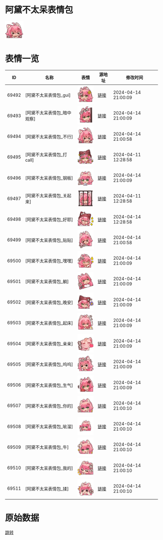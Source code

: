 # 阿黛不太呆表情包

<img src="./cover.png" height="60" alt="cover" />

# 表情一览

|ID|名称|表情|源地址|修改时间|
|----|----|----|----|----|
|69492|[阿黛不太呆表情包_gui]|<img src="./pic/069492_%5B阿黛不太呆表情包_gui%5D.png" height="60" alt="gui"/>|[链接](https://i0.hdslb.com/bfs/garb/4657d10b6782e9c65f9023af46fe5ccb08286e55.png)|2024-04-14 21:00:09|
|69493|[阿黛不太呆表情包_暗中观察]|<img src="./pic/069493_%5B阿黛不太呆表情包_暗中观察%5D.png" height="60" alt="暗中观察"/>|[链接](https://i0.hdslb.com/bfs/garb/76f1255c76e3d2edaf68a681482078fc2db07992.png)|2024-04-14 21:00:09|
|69494|[阿黛不太呆表情包_不行]|<img src="./pic/069494_%5B阿黛不太呆表情包_不行%5D.png" height="60" alt="不行"/>|[链接](https://i0.hdslb.com/bfs/garb/b3d77db9c21c1ceb5ddf6c60896fd6bdbeeac049.png)|2024-04-14 21:00:58|
|69495|[阿黛不太呆表情包_打call]|<img src="./pic/069495_%5B阿黛不太呆表情包_打call%5D.png" height="60" alt="打call"/>|[链接](https://i0.hdslb.com/bfs/garb/4a0acc62884715d6ed5b69648d34688f7f2373df.png)|2024-04-11 12:28:58|
|69496|[阿黛不太呆表情包_钢板]|<img src="./pic/069496_%5B阿黛不太呆表情包_钢板%5D.png" height="60" alt="钢板"/>|[链接](https://i0.hdslb.com/bfs/garb/ebd0c3668b2da886938f42ddb1794d1fa0725b17.png)|2024-04-14 21:00:09|
|69497|[阿黛不太呆表情包_关起来]|<img src="./pic/069497_%5B阿黛不太呆表情包_关起来%5D.png" height="60" alt="关起来"/>|[链接](https://i0.hdslb.com/bfs/garb/8330e44e9cefe8420fa762e5768fc9f0aa8b4f2c.png)|2024-04-11 12:28:58|
|69498|[阿黛不太呆表情包_好耶]|<img src="./pic/069498_%5B阿黛不太呆表情包_好耶%5D.png" height="60" alt="好耶"/>|[链接](https://i0.hdslb.com/bfs/garb/66a0ac19a42d9c19acc37d995e423dc92b703abd.png)|2024-04-14 12:28:58|
|69499|[阿黛不太呆表情包_贴贴]|<img src="./pic/069499_%5B阿黛不太呆表情包_贴贴%5D.png" height="60" alt="贴贴"/>|[链接](https://i0.hdslb.com/bfs/garb/734c8db6d37c4e3b692e806896fc001cff9c53ae.png)|2024-04-14 21:00:58|
|69500|[阿黛不太呆表情包_嘿嘿]|<img src="./pic/069500_%5B阿黛不太呆表情包_嘿嘿%5D.png" height="60" alt="嘿嘿"/>|[链接](https://i0.hdslb.com/bfs/garb/d8cd1c34785bac65e43c48714590d120bc97b1fb.png)|2024-04-14 21:00:09|
|69501|[阿黛不太呆表情包_躺]|<img src="./pic/069501_%5B阿黛不太呆表情包_躺%5D.png" height="60" alt="躺"/>|[链接](https://i0.hdslb.com/bfs/garb/e6ff91c4cfaf834cb4f08db4ca224f251c3fb939.png)|2024-04-14 21:00:09|
|69502|[阿黛不太呆表情包_晚安]|<img src="./pic/069502_%5B阿黛不太呆表情包_晚安%5D.png" height="60" alt="晚安"/>|[链接](https://i0.hdslb.com/bfs/garb/0e23263d3aa6b23caff7842f05cc9f5cd4ea99a5.png)|2024-04-14 21:00:09|
|69503|[阿黛不太呆表情包_起床]|<img src="./pic/069503_%5B阿黛不太呆表情包_起床%5D.png" height="60" alt="起床"/>|[链接](https://i0.hdslb.com/bfs/garb/ba0c4fda8d16be43d2b554c3b1bb78863c372258.png)|2024-04-14 21:00:09|
|69504|[阿黛不太呆表情包_亲亲]|<img src="./pic/069504_%5B阿黛不太呆表情包_亲亲%5D.png" height="60" alt="亲亲"/>|[链接](https://i0.hdslb.com/bfs/garb/052f644b2bb12d9f621eccf12072a70eb67e5d5a.png)|2024-04-14 21:00:09|
|69505|[阿黛不太呆表情包_呜呜]|<img src="./pic/069505_%5B阿黛不太呆表情包_呜呜%5D.png" height="60" alt="呜呜"/>|[链接](https://i0.hdslb.com/bfs/garb/231f477357ae5ab422f4c7db99665f08d6237b53.png)|2024-04-14 21:00:09|
|69506|[阿黛不太呆表情包_生气]|<img src="./pic/069506_%5B阿黛不太呆表情包_生气%5D.png" height="60" alt="生气"/>|[链接](https://i0.hdslb.com/bfs/garb/e5f27c5094bc804318c8318fe1db581d1ab23143.png)|2024-04-14 21:00:09|
|69507|[阿黛不太呆表情包_你的]|<img src="./pic/069507_%5B阿黛不太呆表情包_你的%5D.png" height="60" alt="你的"/>|[链接](https://i0.hdslb.com/bfs/garb/5b62d2d6d90d1c288b98e1fc743494bbacd3a786.png)|2024-04-14 21:00:10|
|69508|[阿黛不太呆表情包_呲溜]|<img src="./pic/069508_%5B阿黛不太呆表情包_呲溜%5D.png" height="60" alt="呲溜"/>|[链接](https://i0.hdslb.com/bfs/garb/c0160dda2eef4492af27b19a2d89db7539a03887.png)|2024-04-14 21:00:10|
|69509|[阿黛不太呆表情包_牛]|<img src="./pic/069509_%5B阿黛不太呆表情包_牛%5D.png" height="60" alt="牛"/>|[链接](https://i0.hdslb.com/bfs/garb/8da203fbe42c2c58049ea700390e41c3e0c3f4f8.png)|2024-04-14 21:00:10|
|69510|[阿黛不太呆表情包_我的]|<img src="./pic/069510_%5B阿黛不太呆表情包_我的%5D.png" height="60" alt="我的"/>|[链接](https://i0.hdslb.com/bfs/garb/f847dcf0b4e0392111b88f8dd4dd210fae5f9fbc.png)|2024-04-14 21:00:10|
|69511|[阿黛不太呆表情包_揉]|<img src="./pic/069511_%5B阿黛不太呆表情包_揉%5D.png" height="60" alt="揉"/>|[链接](https://i0.hdslb.com/bfs/garb/343927d3871a16edd87efe0c24076989ed2ca075.png)|2024-04-14 21:00:10|

# 原始数据

[跳转](./raw.json)

